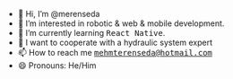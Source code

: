 - 👋 Hi, I’m @merenseda
- 👀 I’m interested in robotic & web & mobile development.
- 🌱 I’m currently learning <kbd>React Native</kbd>.
- 💞️ I want to cooperate with a hydraulic system expert
- 📫 How to reach me <kbd>mehmterenseda@hotmail.com</kbd>
- 😄 Pronouns: He/Him

<!---
merenseda/merenseda is a ✨ special ✨ repository because its `README.md` (this file) appears on your GitHub profile.
You can click the Preview link to take a look at your changes.
--->
